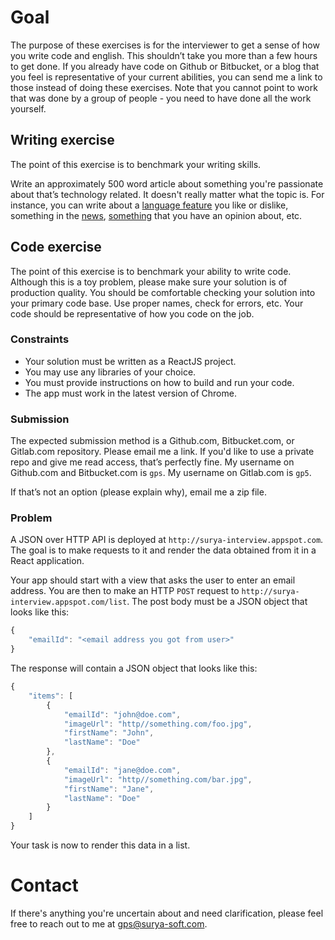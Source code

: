 # Goal

The purpose of these exercises is for the interviewer to get a sense of how you write code and english. This shouldn’t take you more than a few hours to get done. If you already have code on Github or Bitbucket, or a blog that you feel is representative of your current abilities, you can send me a link to those instead of doing these exercises. Note that you cannot point to work that was done by a group of people - you need to have done all the work yourself.


## Writing exercise

The point of this exercise is to benchmark your writing skills.

Write an approximately 500 word article about something you're passionate about that’s technology related. It doesn't really matter what the topic is. For instance, you can write about a [language feature](https://www.mikeash.com/pyblog/friday-qa-2015-06-19-the-best-of-whats-new-in-swift.html) you like or dislike, something in the [news](http://david-smith.org/blog/2014/11/18/initial-impressions-for-watchkit/), [something](http://daringfireball.net/2014/11/native_apps_are_part_of_the_web) that you have an opinion about, etc.


## Code exercise

The point of this exercise is to benchmark your ability to write code. Although this is a toy problem, please make sure your solution is of production quality. You should be comfortable checking your solution into your primary code base. Use proper names, check for errors, etc. Your code should be representative of how you code on the job.


### Constraints

- Your solution must be written as a ReactJS project.
- You may use any libraries of your choice.
- You must provide instructions on how to build and run your code.
- The app must work in the latest version of Chrome.

### Submission

The expected submission method is a Github.com, Bitbucket.com, or Gitlab.com repository. Please email me a link. If you'd like to use a private repo and give me read access, that’s perfectly fine. My username on Github.com and Bitbucket.com is `gps`. My username on Gitlab.com is `gp5`.

If that’s not an option (please explain why), email me a zip file.

### Problem

A JSON over HTTP API is deployed at `http://surya-interview.appspot.com`. The goal is to make requests to it and render the data obtained from it in a React application.

Your app should start with a view that asks the user to enter an email address. You are then to make an HTTP `POST` request to `http://surya-interview.appspot.com/list`. The post body must be a JSON object that looks like this:

```javascript
{
    "emailId": "<email address you got from user>"
}
```

The response will contain a JSON object that looks like this:

```javascript
{
    "items": [
        {
            "emailId": "john@doe.com",
            "imageUrl": "http//something.com/foo.jpg",
            "firstName": "John",
            "lastName": "Doe"
        },
        {
            "emailId": "jane@doe.com",
            "imageUrl": "http//something.com/bar.jpg",
            "firstName": "Jane",
            "lastName": "Doe"
        }
    ]
}
```

Your task is now to render this data in a list.

# Contact

If there's anything you're uncertain about and need clarification, please feel free to reach out to me at gps@surya-soft.com.
